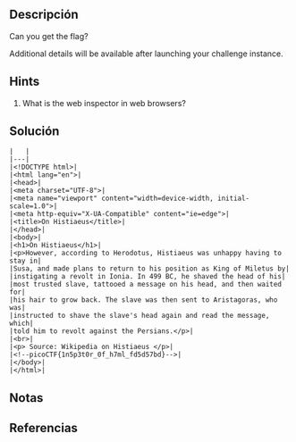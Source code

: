 ## Descripción 
Can you get the flag?

Additional details will be available after launching your challenge instance.
## Hints
1. What is the web inspector in web browsers?
## Solución
```
|   |
|---|
|<!DOCTYPE html>|
|<html lang="en">|
|<head>|
|<meta charset="UTF-8">|
|<meta name="viewport" content="width=device-width, initial-scale=1.0">|
|<meta http-equiv="X-UA-Compatible" content="ie=edge">|
|<title>On Histiaeus</title>|
|</head>|
|<body>|
|<h1>On Histiaeus</h1>|
|<p>However, according to Herodotus, Histiaeus was unhappy having to stay in|
|Susa, and made plans to return to his position as King of Miletus by|
|instigating a revolt in Ionia. In 499 BC, he shaved the head of his|
|most trusted slave, tattooed a message on his head, and then waited for|
|his hair to grow back. The slave was then sent to Aristagoras, who was|
|instructed to shave the slave's head again and read the message, which|
|told him to revolt against the Persians.</p>|
|<br>|
|<p> Source: Wikipedia on Histiaeus </p>|
|<!--picoCTF{1n5p3t0r_0f_h7ml_fd5d57bd}-->|
|</body>|
|</html>|
```
## Notas

## Referencias
